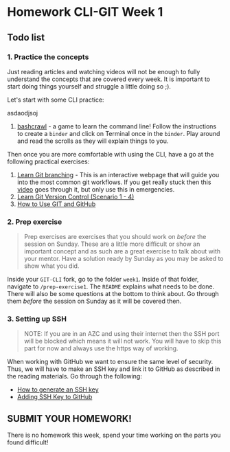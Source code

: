 # Homework CLI-GIT Week 1

## Todo list

### **1. Practice the concepts**

Just reading articles and watching videos will not be enough to fully understand the concepts that are covered every week. It is important to start doing things yourself and struggle a little doing so ;).

Let's start with some CLI practice:

asdaodjsoj

1. [bashcrawl](https://gitlab.com/slackermedia/bashcrawl#try-it-online-with-mybinder) - a game to learn the command line! Follow the instructions to create a `binder` and click on Terminal once in the `binder`. Play around and read the scrolls as they will explain things to you.

Then once you are more comfortable with using the CLI, have a go at the following practical exercises:

1. [Learn Git branching](https://learngitbranching.js.org/) - This is an interactive webpage that will guide you into the most common git workflows. If you get really stuck then this [video](https://www.youtube.com/watch?v=dG0ke9vILQM) goes through it, but only use this in emergencies.
2. [Learn Git Version Control (Scenario 1 - 4)](https://www.katacoda.com/courses/git)
3. [How to Use GIT and GitHub](https://eu.udacity.com/course/how-to-use-git-and-github--ud775)

### **2. Prep exercise**

> Prep exercises are exercises that you should work on _before_ the session on Sunday. These are a little more difficult or show an important concept and as such are a great exercise to talk about with your mentor. Have a solution ready by Sunday as you may be asked to show what you did.

Inside your `GIT-CLI` fork, go to the folder `week1`. Inside of that folder, navigate to `/prep-exercise1`. The `README` explains what needs to be done. There will also be some questions at the bottom to think about. Go through them _before_ the session on Sunday as it will be covered then.

### **3. Setting up SSH**

> NOTE: If you are in an AZC and using their internet then the SSH port will be blocked which means it will not work. You will have to skip this part for now and always use the https way of working.

When working with GitHub we want to ensure the same level of security. Thus, we will have to make an SSH key and link it to GitHub as described in the reading materials. Go through the following:

- [How to generate an SSH key](https://help.github.com/en/articles/generating-a-new-ssh-key-and-adding-it-to-the-ssh-agent)
- [Adding SSH Key to GitHub](https://www.youtube.com/watch?v=H5qNpRGB7Qw)

## SUBMIT YOUR HOMEWORK!

There is no homework this week, spend your time working on the parts you found difficult!
